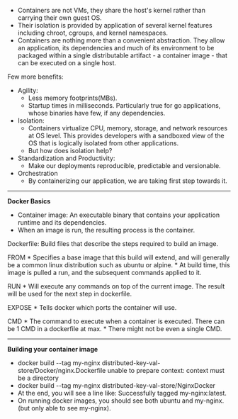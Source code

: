 * Containers are not VMs, they share the host's kernel rather than carrying their own guest OS.
* Their isolation is provided by application of several kernel features including chroot, cgroups, and kernel namespaces.
* Containers are nothing more than a convenient abstraction. They allow an application, its dependencies and much of its environment to be packaged within a single distributable artifact - a container image - that can be executed on a single host.

Few more benefits:
* Agility:
    * Less memory footprints(MBs).
    * Startup times in milliseconds. Particularly true for go applications, whose binaries have few, if any dependencies.
* Isolation:
    * Containers virtualize CPU, memory, storage, and network resources at OS level. This provides developers with a sandboxed view of the OS that is logically isolated from other applications.
    * But how does isolation help?
* Standardization and Productivity:
    * Make our deployments reproducible, predictable and versionable.
* Orchestration
    * By containerizing our application, we are taking first step towards it.

*************************************************************************************

**Docker Basics**
* Container image: An executable binary that contains your application runtime and its dependencies.
* When an image is run, the resulting process is the container.

Dockerfile: Build files that describe the steps required to build an image.

FROM
    * Specifies a base image that this build will extend, and will generally be a common linux distribution such as ubuntu or alpine.
    * At build time, this image is pulled a run, and the subsequent commands applied to it.

RUN 
    * Will execute any commands on top of the current image. The result will be used for the next step in dockerfile.

EXPOSE
    * Tells docker which ports the container will use.

CMD
    * The command to execute when a container is executed. There can be 1 CMD in a dockerfile at max.
    * There might not be even a single CMD. 

*************************************************************************************

**Building your container image**
* docker build --tag my-nginx distributed-key-val-store/Docker/nginx.Dockerfile
    unable to prepare context: context must be a directory
* docker build --tag my-nginx distributed-key-val-store/NginxDocker
* At the end, you will see a line like: Successfully tagged my-nginx:latest.
* On running docker images, you should see both ubuntu and my-nginx.(but only able to see my-nginx).